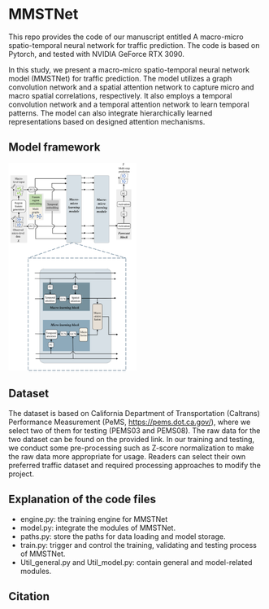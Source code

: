 # MMSTNet
This repo provides the code of our manuscript entitled A macro-micro spatio-temporal neural network for traffic prediction. The code is based on Pytorch, and tested with NVIDIA GeForce RTX 3090.

In this study, we present a macro-micro spatio-temporal neural network model (MMSTNet) for traffic prediction. The model utilizes a graph convolution network and a spatial attention network to capture micro and macro spatial correlations, respectively. It also employs a temporal convolution network and a temporal attention network to learn temporal patterns. The model can also integrate hierarchically learned representations based on designed attention mechanisms.

## Model framework
<img src = "images/model framework1.png" width="50%">

## Dataset
The dataset is based on California Department of Transportation (Caltrans) Performance Measurement (PeMS, https://pems.dot.ca.gov/), where we select two of them for testing (PEMS03 and PEMS08). The raw data for the two dataset can be found on the provided link. In our training and testing, we conduct some pre-processing such as Z-score normalization to make the raw data more appropriate for usage. Readers can select their own preferred traffic dataset and required processing approaches to modify the project. 

## Explanation of the code files
* engine.py: the training engine for MMSTNet
* model.py: integrate the modules of MMSTNet.
* paths.py: store the paths for data loading and model storage.
* train.py: trigger and control the training, validating and testing process of MMSTNet.
* Util_general.py and Util_model.py: contain general and model-related modules.

## Citation
